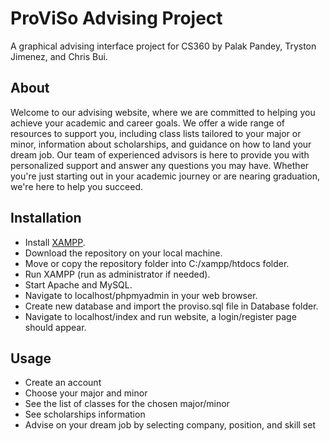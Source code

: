 # ProViSo Advising Project 
A graphical advising interface project for CS360 by Palak Pandey, Tryston Jimenez, and Chris Bui.
## About
Welcome to our advising website, where we are committed to helping you achieve your academic and career goals. We offer a wide range of resources to support you, including class lists tailored to your major or minor, information about scholarships, and guidance on how to land your dream job. Our team of experienced advisors is here to provide you with personalized support and answer any questions you may have. Whether you're just starting out in your academic journey or are nearing graduation, we're here to help you succeed.

## Installation
* Install [XAMPP](https://www.apachefriends.org/).
* Download the repository on your local machine.
* Move or copy the repository folder into C:/xampp/htdocs folder.
* Run XAMPP (run as administrator if needed).
* Start Apache and MySQL.
* Navigate to localhost/phpmyadmin in your web browser.
* Create new database and import the proviso.sql file in Database folder.
* Navigate to localhost/index and run website, a login/register page should appear.

## Usage
* Create an account
* Choose your major and minor
* See the list of classes for the chosen major/minor
* See scholarships information
* Advise on your dream job by selecting company, position, and skill set

